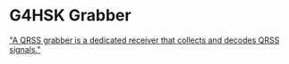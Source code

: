 # G4HSK Grabber

["A QRSS grabber is a dedicated receiver that collects and decodes QRSS signals."](http://www.amateur-radio-wiki.net/index.php?title=QRSS#QRSS_Grabbers)
